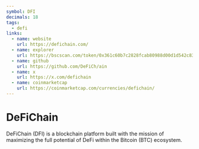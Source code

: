 ```yaml
---
symbol: DFI
decimals: 18
tags:
  - defi
links:
  - name: website
    url: https://defichain.com/
  - name: explorer
    url: https://bscscan.com/token/0x361c60b7c2828fcab80988d00d1d542c83387b50
  - name: github
    url: https://github.com/DeFiCh/ain
  - name: x
    url: https://x.com/defichain
  - name: coinmarketcap
    url: https://coinmarketcap.com/currencies/defichain/
---
```


# DeFiChain

DeFiChain (DFI) is a blockchain platform built with the mission of maximizing the full potential of DeFi within the Bitcoin (BTC) ecosystem.

